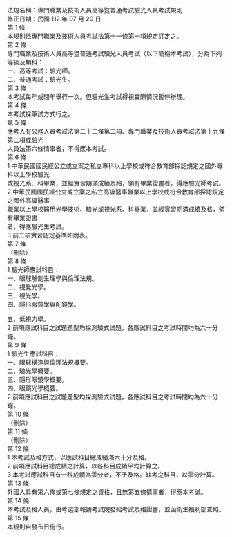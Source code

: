 法規名稱：專門職業及技術人員高等暨普通考試驗光人員考試規則  
修正日期：民國 112 年 07 月 20 日  
第 1 條  
本規則依專門職業及技術人員考試法第十一條第一項規定訂定之。  
第 2 條  
專門職業及技術人員高等暨普通考試驗光人員考試（以下簡稱本考試），分為下列等級及類科：  
一、高等考試：驗光師。  
二、普通考試：驗光生。  
第 3 條  
本考試每年或間年舉行一次。但驗光生考試得視實際情況暫停辦理。  
第 4 條  
本考試採筆試方式行之。  
第 5 條  
應考人有公務人員考試法第二十二條第二項、專門職業及技術人員考試法第十九條第二項或驗光  
人員法第六條情事者，不得應本考試。  
第 6 條  
1 中華民國國民經公立或立案之私立專科以上學校或符合教育部採認規定之國外專科以上學校驗光  
或視光系、科畢業，並經實習期滿成績及格，領有畢業證書者，得應驗光師考試。  
2 中華民國國民經公立或立案之私立高級醫事職業以上學校或符合教育部採認規定之國外高級醫事  
職業以上學校醫用光學技術、驗光或視光系、科畢業，並經實習期滿成績及格，領有畢業證書  
者，得應驗光生考試。  
3 前二項實習認定基準如附表。  
第 7 條  
（刪除）  
第 8 條  
1 驗光師應試科目：  
一、眼球解剖生理學與倫理法規。  
二、視覺光學。  
三、視光學。  
四、隱形眼鏡學與配鏡學。  


五、低視力學。  
2 前項應試科目之試題題型均採測驗式試題，各應試科目之考試時間均為六十分鐘。  
第 9 條  
1 驗光生應試科目：  
一、眼球構造與倫理法規概要。  
二、驗光學概要。  
三、隱形眼鏡學概要。  
四、眼鏡光學概要。  
2 前項應試科目之試題題型均採測驗式試題，各應試科目之考試時間均為六十分鐘。  
第 10 條  
（刪除）  
第 11 條  
（刪除）  
第 12 條  
1 本考試及格方式，以應試科目總成績滿六十分及格。  
2 前項應試科目總成績之計算，以各科目成績平均計算之。  
3 本考試應試科目有一科成績為零分者，不予及格。缺考之科目，以零分計算。  
第 13 條  
外國人具有第六條或第七條規定之資格，且無第五條情事者，得應本考試。  
第 14 條  
本考試及格人員，由考選部報請考試院發給考試及格證書，並函衛生福利部查照。  
第 15 條  
本規則自發布日施行。  


